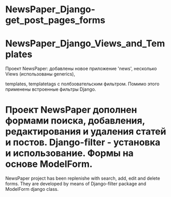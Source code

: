  # NewsPaper_Django-get_post_pages_forms  
  # NewsPaper_Django_Views_and_Templates 

 Проект NewsPaper: добавлены новое приложение 'news', несколько Views (использованы generics),
 
 templates, templatetags с полбзовательским фильтром. Помимо этого применены встроенные фильтры Django.

Проект NewsPaper дополнен формами поиска, добавления, редактирования и удаления статей и постов.
Django-filter - установка и использование. Формы на основе ModelForm.
===============================================================================================
  NewsPaper project has been replenishe with search, add, edit and delete forms. They are developed 
  by means of Django-filter package and ModelForm django class.
